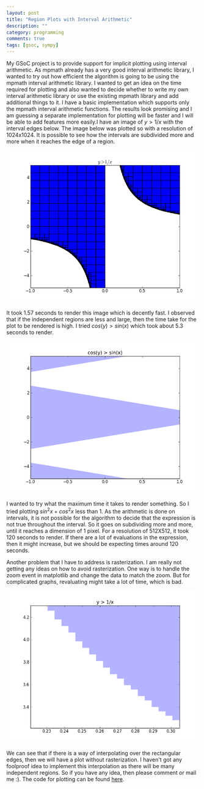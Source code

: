 ```yaml
---
layout: post
title: "Region Plots with Interval Arithmetic"
description: ""
category: programming
comments: true
tags: [gsoc, sympy]
---
```

My GSoC project is to provide support for implicit plotting using interval arithmetic. As mpmath already has a very good interval arithmetic library, I wanted to try out how efficient the algorithm is going to be using the mpmath interval arithmetic library. I wanted to get an idea on the time required for plotting and also wanted to decide whether to write my own interval arithmetic library or use the existing mpmath library and add additional things to it. 
I have a basic implementation which supports only the mpmath interval arithmetic functions. The results look promising and I am guessing a separate implementation for plotting will be faster and I will be able to add features more easily.I have an image of <span> $y > 1/x$ </span> with the interval edges below. The image below was plotted so with a resolution of 1024x1024. It is possible to see how the intervals are subdivided more and more when it reaches the edge of a region. 

<img src="/images/14052012/figwithedge.png" width="600" height= "400" />

It took 1.57 seconds to render this image which is decently fast. I observed that if the independent regions are less and large, then the time take for the plot to be rendered is high. I tried <span> $cos(y) > sin(x)$ </span> which took about 5.3 seconds to render. 

<img src="/images/14052012/cosysinx.png" width="600" height= "400" />

I wanted to try what the maximum time it takes to render something. So I tried plotting <span> $sin^{2}x+cos^{2}x$ </span>less than 1. As the arithmetic is done on intervals, it is not possible for the algorithm to decide that the expression is not true throughout the interval. So it goes on subdividing more and more, until it reaches a dimension of 1 pixel. For a resolution of 512X512, it took 120 seconds to render. If there are a lot of evaluations in the expression, then it might increase, but we should be expecting times around 120 seconds. 

Another problem that I have to address is rasterization. I am really not getting any ideas on how to avoid rasterization. One way is to handle the zoom event in matplotlib and change the data to match the zoom. But for complicated graphs, revaluating might take a lot of time, which is bad. 

<img src="/images/14052012/figraster.png" width="600" height= "400" />

We can see that if there is a way of interpolating over the rectangular edges, then we will have a plot without rasterization. I haven't got any foolproof idea to implement this interpolation as there will be many independent regions. So if you have any idea, then please comment or mail me :). The code for plotting can be found [here](https://gist.github.com/2695079).

